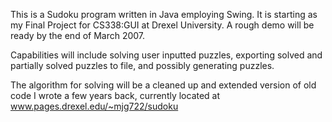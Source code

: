 This is a Sudoku program written in Java employing Swing. It is starting as my Final Project for CS338:GUI at Drexel University. A rough demo will be ready by the end of March 2007.

Capabilities will include solving user inputted puzzles, exporting solved and partially solved puzzles to file, and possibly generating puzzles.

The algorithm for solving will be a cleaned up and extended version of old code I wrote a few years back, currently located at www.pages.drexel.edu/~mjg722/sudoku